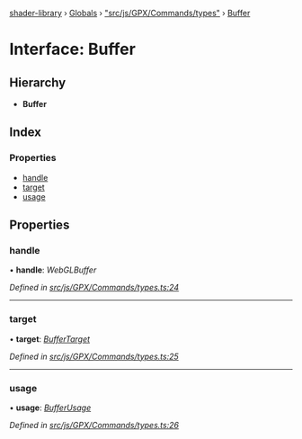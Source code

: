 [shader-library](../README.md) › [Globals](../globals.md) › ["src/js/GPX/Commands/types"](../modules/_src_js_gpx_commands_types_.md) › [Buffer](_src_js_gpx_commands_types_.buffer.md)

# Interface: Buffer

## Hierarchy

* **Buffer**

## Index

### Properties

* [handle](_src_js_gpx_commands_types_.buffer.md#handle)
* [target](_src_js_gpx_commands_types_.buffer.md#target)
* [usage](_src_js_gpx_commands_types_.buffer.md#usage)

## Properties

###  handle

• **handle**: *WebGLBuffer*

*Defined in [src/js/GPX/Commands/types.ts:24](https://github.com/devjeetr/shader-lib-2/blob/ba2fd65/src/js/GPX/Commands/types.ts#L24)*

___

###  target

• **target**: *[BufferTarget](../modules/_src_js_gpx_commands_types_.md#buffertarget)*

*Defined in [src/js/GPX/Commands/types.ts:25](https://github.com/devjeetr/shader-lib-2/blob/ba2fd65/src/js/GPX/Commands/types.ts#L25)*

___

###  usage

• **usage**: *[BufferUsage](../modules/_src_js_gpx_commands_types_.md#bufferusage)*

*Defined in [src/js/GPX/Commands/types.ts:26](https://github.com/devjeetr/shader-lib-2/blob/ba2fd65/src/js/GPX/Commands/types.ts#L26)*
